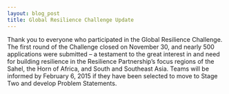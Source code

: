 ```yaml
---
layout: blog_post
title: Global Resilience Challenge Update
---
```


Thank you to everyone who participated in the Global Resilience Challenge. The first round of the Challenge closed on November 30, and nearly 500 applications were submitted – a testament to the great interest in and need for building resilience in the Resilience Partnership’s focus regions of the Sahel, the Horn of Africa, and South and Southeast Asia. Teams will be informed by February 6, 2015 if they have been selected to move to Stage Two and develop Problem Statements.